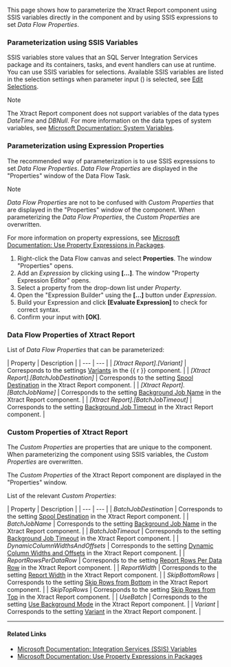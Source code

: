 This page shows how to parameterize the Xtract Report component using SSIS variables directly in the component and by using SSIS expressions to set *Data Flow Properties*.

### Parameterization using SSIS Variables

SSIS variables store values that an SQL Server Integration Services package and its containers, tasks, and event handlers can use at runtime.\
You can use SSIS variables for selections. Available SSIS variables are listed in the selection settings when parameter input () is selected, see [Edit Selections](../variants-and-selections/#edit-selections).

Note

The Xtract Report component does not support variables of the data types *DateTime* and *DBNull*. For more information on the data types of system variables, see [Microsoft Documentation: System Variables](https://docs.microsoft.com/en-us/sql/integration-services/system-variables?view=sql-server-ver15).

### Parameterization using Expression Properties

The recommended way of parameterization is to use SSIS expressions to set *Data Flow Properties*. *Data Flow Properties* are displayed in the "Properties" window of the Data Flow Task.

Note

*Data Flow Properties* are not to be confused with *Custom Properties* that are displayed in the "Properties" window of the component. When parameterizing the *Data Flow Properties*, the *Custom Properties* are overwritten.

For more information on property expressions, see [Microsoft Documentation: Use Property Expressions in Packages](https://learn.microsoft.com/en-us/sql/integration-services/expressions/use-property-expressions-in-packages).

1. Right-click the Data Flow canvas and select **Properties**. The window "Properties" opens.
1. Add an *Expression* by clicking using **[…]**. The window "Property Expression Editor" opens.
1. Select a property from the drop-down list under *Property*.
1. Open the "Expression Builder" using the **[…]** button under *Expression*.
1. Build your Expression and click **[Evaluate Expression]** to check for correct syntax.
1. Confirm your input with **[OK]**.

### Data Flow Properties of Xtract Report

List of *Data Flow Properties* that can be parameterized:

| Property | Description | | --- | --- | | *[Xtract Report].[Variant]* | Corresponds to the settings [Variants](../variants-and-selections/#choose-a-variant) in the {{ r }} component. | | *[Xtract Report].[BatchJobDestination]* | Corresponds to the setting [Spool Destination](../settings/#spool-destination) in the Xtract Report component. | | *[Xtract Report].[BatchJobName]* | Corresponds to the setting [Background Job Name](../settings/#background-job-name) in the Xtract Report component. | | *[Xtract Report].[BatchJobTimeout]* | Corresponds to the setting [Background Job Timeout](../settings/#background-job-timeout) in the Xtract Report component. |

### Custom Properties of Xtract Report

The *Custom Properties* are properties that are unique to the component. When parameterizing the component using SSIS variables, the *Custom Properties* are overwritten.

The *Custom Properties* of the Xtract Report component are displayed in the "Properties" window.

List of the relevant *Custom Properties*:

| Property | Description | | --- | --- | | *BatchJobDestination* | Corresponds to the setting [Spool Destination](../settings/#spool-destination) in the Xtract Report component. | | *BatchJobName* | Corresponds to the setting [Background Job Name](../settings/#background-job-name) in the Xtract Report component. | | *BatchJobTimeout* | Corresponds to the setting [Background Job Timeout](../settings/#background-job-timeout) in the Xtract Report component. | | *DynamicColumnWidthsAndOffsets* | Corresponds to the setting [Dynamic Column Widths and Offsets](../report-columns-define/#dynamic-column-width-and-offset) in the Xtract Report component. | | *ReportRowsPerDataRow* | Corresponds to the setting [Report Rows Per Data Row](../report-rows-define/#report-rows-per-data-row) in the Xtract Report component. | | *ReportWidth* | Corresponds to the setting [Report Width](../report-rows-define/#report-width) in the Xtract Report component. | | *SkipBottomRows* | Corresponds to the setting [Skip Rows from Bottom](../report-rows-define/#skip-rows-from-bottom) in the Xtract Report component. | | *SkipTopRows* | Corresponds to the setting [Skip Rows from Top](../report-rows-define/#skip-rows-from-top) in the Xtract Report component. | | *UseBatch* | Corresponds to the setting [Use Background Mode](../settings/#use-background-mode) in the Xtract Report component. | | *Variant* | Corresponds to the setting [Variant](../variants-and-selections/#choose-a-variant) in the Xtract Report component. |

______________________________________________________________________

#### Related Links

- [Microsoft Documentation: Integration Services (SSIS) Variables](https://docs.microsoft.com/en-us/sql/integration-services/integration-services-ssis-variables?view=sql-server-ver15)
- [Microsoft Documentation: Use Property Expressions in Packages](https://learn.microsoft.com/en-us/sql/integration-services/expressions/use-property-expressions-in-packages)
